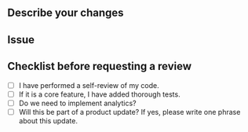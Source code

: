 ## Describe your changes

<!-- Provide a brief description of the changes introduced by this pull request -->

## Issue

<!-- Mention the issue ticket number and provide a link to the issue -->

## Checklist before requesting a review

- [ ] I have performed a self-review of my code.
- [ ] If it is a core feature, I have added thorough tests.
- [ ] Do we need to implement analytics?
- [ ] Will this be part of a product update? If yes, please write one phrase about this update.
